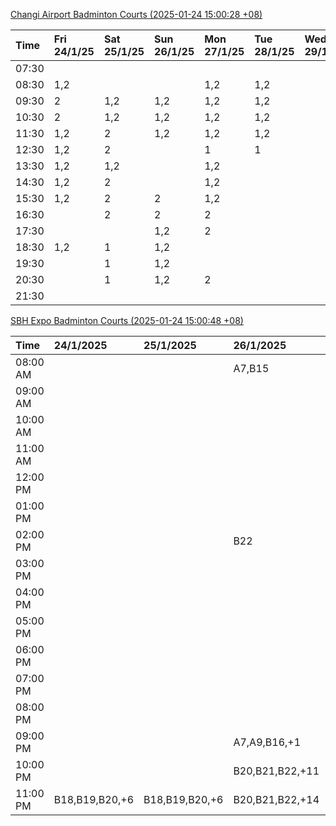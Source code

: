 [Changi Airport Badminton Courts (2025-01-24 15:00:28 +08)](https://www.carc.org.sg/FacilityBooking.aspx)

| Time   | Fri 24/1/25   | Sat 25/1/25   | Sun 26/1/25   | Mon 27/1/25   | Tue 28/1/25   | Wed 29/1/25   | Thu 30/1/25   |
|:-------|:--------------|:--------------|:--------------|:--------------|:--------------|:--------------|:--------------|
| 07:30  |               |               |               |               |               |               |               |
| 08:30  | 1,2           |               |               | 1,2           | 1,2           |               |               |
| 09:30  | 2             | 1,2           | 1,2           | 1,2           | 1,2           |               |               |
| 10:30  | 2             | 1,2           | 1,2           | 1,2           | 1,2           |               |               |
| 11:30  | 1,2           | 2             | 1,2           | 1,2           | 1,2           |               |               |
| 12:30  | 1,2           | 2             |               | 1             | 1             |               |               |
| 13:30  | 1,2           | 1,2           |               | 1,2           |               |               |               |
| 14:30  | 1,2           | 2             |               | 1,2           |               |               |               |
| 15:30  | 1,2           | 2             | 2             | 1,2           |               |               |               |
| 16:30  |               | 2             | 2             | 2             |               |               |               |
| 17:30  |               |               | 1,2           | 2             |               |               |               |
| 18:30  | 1,2           | 1             | 1,2           |               |               |               |               |
| 19:30  |               | 1             | 1,2           |               |               |               |               |
| 20:30  |               | 1             | 1,2           | 2             |               |               |               |
| 21:30  |               |               |               |               |               |               |               |

[SBH Expo Badminton Courts (2025-01-24 15:00:48 +08)](https://singaporebadmintonhall.getomnify.com/widgets/O3MRKGBH359GA55KHMG1RD)

| Time     | 24/1/2025      | 25/1/2025      | 26/1/2025       | 27/1/2025       | 28/1/2025       | 29/1/2025   | 30/1/2025   |
|:---------|:---------------|:---------------|:----------------|:----------------|:----------------|:------------|:------------|
| 08:00 AM |                |                | A7,B15          | B13,B14,B18,+5  | B19,B21,B22,+14 |             |             |
| 09:00 AM |                |                |                 |                 | B19,B21,B22,+14 |             |             |
| 10:00 AM |                |                |                 |                 | B19,B21,B22,+15 |             |             |
| 11:00 AM |                |                |                 |                 | B19,B21,B22,+14 |             |             |
| 12:00 PM |                |                |                 |                 | B19,B21,B22,+13 |             |             |
| 01:00 PM |                |                |                 | A8,A9           | B19,B21,B22,+16 |             |             |
| 02:00 PM |                |                | B22             |                 | B19,B21,B22,+15 |             |             |
| 03:00 PM |                |                |                 |                 | A1,B11          |             |             |
| 04:00 PM |                |                |                 |                 | B11             |             |             |
| 05:00 PM |                |                |                 |                 | B12,B13,B14     |             |             |
| 06:00 PM |                |                |                 | A1,A5,A7        | B12,B13,B14,+8  |             |             |
| 07:00 PM |                |                |                 | A10,A8,B14,+5   | B13,B14,B15,+9  |             |             |
| 08:00 PM |                |                |                 | B19,B20,B21,+12 |                 |             |             |
| 09:00 PM |                |                | A7,A9,B16,+1    | B19,B20,B21,+15 | A6,A8,A9        |             |             |
| 10:00 PM |                |                | B20,B21,B22,+11 | A10,A8,A9,+7    | A10,A8,A9,+7    |             |             |
| 11:00 PM | B18,B19,B20,+6 | B18,B19,B20,+6 | B20,B21,B22,+14 | A10,A8,A9,+7    | A10,A8,A9,+7    |             |             |
